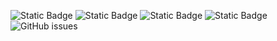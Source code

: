 ![Static Badge](https://img.shields.io/badge/blacklists-60-000000) ![Static Badge](https://img.shields.io/badge/blacklisted-2781880-cc0000) ![Static Badge](https://img.shields.io/badge/whitelisted-2242-00CC00) ![Static Badge](https://img.shields.io/badge/streaming_blacklist-28106-000000) ![GitHub issues](https://img.shields.io/github/issues/fabriziosalmi/blacklists)

